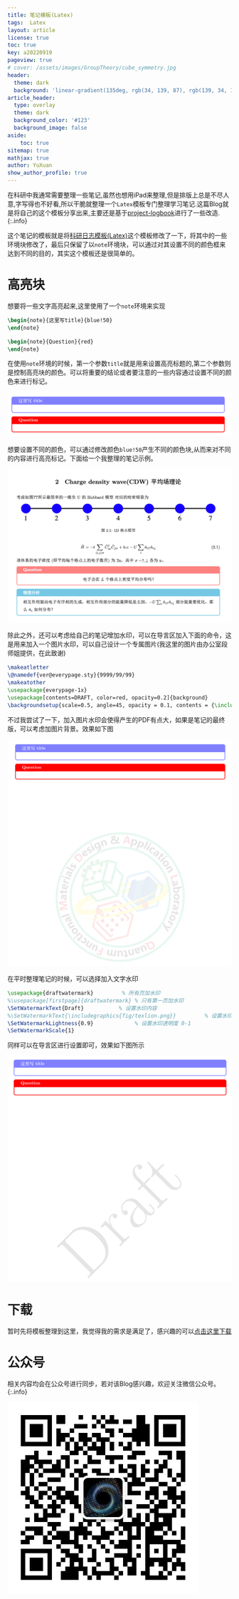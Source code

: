 ```yaml
---
title: 笔记模板(Latex)
tags:  Latex
layout: article
license: true
toc: true
key: a20220919
pageview: true
# cover: /assets/images/GroupTheory/cube_symmetry.jpg
header:
  theme: dark
  background: 'linear-gradient(135deg, rgb(34, 139, 87), rgb(139, 34, 139))'
article_header:
  type: overlay
  theme: dark
  background_color: '#123'
  background_image: false
aside:
    toc: true
sitemap: true
mathjax: true
author: YuXuan
show_author_profile: true
---
```

在科研中我通常需要整理一些笔记,虽然也想用iPad来整理,但是排版上总是不尽人意,字写得也不好看,所以干脆就整理一个`Latex`模板专门整理学习笔记.这篇Blog就是将自己的这个模板分享出来,主要还是基于[project-logbook](https://github.com/apalha/project-logbook)进行了一些改造.
{:.info}
<!--more-->

这个笔记的模板就是将[科研日志模板(Latex)](https://yxli8023.github.io/2022/09/09/Research-Log.html)这个模板修改了一下，将其中的一些环境块修改了，最后只保留了以`note`环境块，可以通过对其设置不同的颜色框来达到不同的目的，其实这个模板还是很简单的。
# 高亮块
想要将一些文字高亮起来,这里使用了一个`note`环境来实现
```latex
\begin{note}{这里写title}{blue!50}	
\end{note}
```

```latex
\begin{note}{Question}{red}
\end{note}
```
在使用`note`环境的时候，第一个参数`title`就是用来设置高亮标题的,第二个参数则是控制高亮块的颜色。可以将重要的结论或者要注意的一些内容通过设置不同的颜色来进行标记。

![png](/assets/images/latex/note-1.png)

想要设置不同的颜色，可以通过修改颜色`blue!50`产生不同的颜色块,从而来对不同的内容进行高亮标记。下面给一个我整理的笔记示例。

![png](/assets/images/latex/note-2.png)

除此之外，还可以考虑给自己的笔记增加水印，可以在导言区加入下面的命令，这是用来加入一个图片水印，可以自己设计一个专属图片(我这里的图片由办公室段师姐提供，在此致谢)
```latex
\makeatletter
\@namedef{ver@everypage.sty}{9999/99/99}
\makeatother
\usepackage{everypage-1x}
\usepackage[contents=DRAFT, color=red, opacity=0.2]{background}
\backgroundsetup{scale=0.5, angle=45, opacity = 0.1, contents = {\includegraphics[width=\paperwidth, height=\paperwidth, keepaspectratio]{back}}}
```
不过我尝试了一下，加入图片水印会使得产生的PDF有点大，如果是笔记的最终版，可以考虑加图片背景。效果如下图


![png](/assets/images/latex/note-3.png)

在平时整理笔记的时候，可以选择加入文字水印
```latex
\usepackage{draftwatermark}         % 所有页加水印
%\usepackage[firstpage]{draftwatermark} % 只有第一页加水印
\SetWatermarkText{Draft}           % 设置水印内容
%\SetWatermarkText{\includegraphics{fig/texlion.png}}         % 设置水印logo
\SetWatermarkLightness{0.9}             % 设置水印透明度 0-1
\SetWatermarkScale{1}        
```
同样可以在导言区进行设置即可，效果如下图所示

![png](/assets/images/latex/note-4.png)

# 下载
暂时先将模板整理到这里，我觉得我的需求是满足了，感兴趣的可以[点击这里下载](/assets/data/note-model.zip)

# 公众号
相关内容均会在公众号进行同步，若对该Blog感兴趣，欢迎关注微信公众号。
{:.info}

![png](/assets/images/qrcode.jpg)
